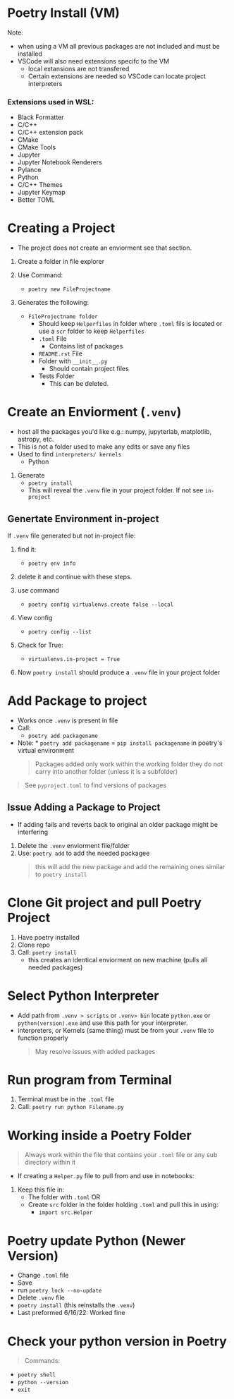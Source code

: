 # Poetry Install (VM)

Note:

- when using a VM all previous packages are not included and must be installed
- VSCode will also need extensions specifc to the VM
  - local extansions are not transfered
  - Certain extensions are needed so VSCode can locate project interpreters

### Extensions used in WSL:

- Black Formatter
- C/C++
- C/C++ extension pack
- CMake
- CMake Tools
- Jupyter
- Jupyter Notebook Renderers
- Pylance
- Python
- C/C++ Themes
- Jupyter Keymap
- Better TOML

# Creating a Project

- The project does not create an enviorment see that section.

1. Create a folder in file explorer

2. Use Command:
   - `poetry new FileProjectname`
3. Generates the following:
   - `FileProjectname folder`
     - Should keep `Helperfiles` in folder where `.toml` fils is located or use a `scr` folder to keep `Helperfiles`
     - `.toml` File
       - Contains list of packages
     - `README.rst` File
     - Folder with `__init__.py`
       - Should contain project files
     - Tests Folder
       - This can be deleted.

# Create an Enviorment (`.venv`)

- host all the packages you'd like e.g.: numpy, jupyterlab, matplotlib, astropy, etc.
- This is not a folder used to make any edits or save any files
- Used to find `interpreters/ kernels`
  - Python

1. Generate
   - `poetry install`
   - This will reveal the `.venv` file in your project folder. If not see `in-project`

## Genertate Environment in-project

If `.venv` file generated but not in-project file:

1. find it:

   - `poetry env info`

2. delete it and continue with these steps.

3. use command

   - `poetry config virtualenvs.create false --local`

4. View config

   - `poetry config --list`

5. Check for True:

   - `virtualenvs.in-project = True`

6. Now `poetry install` should produce a `.venv` file in your project folder

# Add Package to project

- Works once `.venv` is present in file
- Call:
  - `poetry add packagename`
- Note: \* `poetry add packagename` = `pip install packagename` in poetry's virtual environment
  > Packages added only work within the working folder they do not carry into another folder (unless it is a subfolder)

> See `pyproject.toml` to find versions of packages

## Issue Adding a Package to Project

- If adding fails and reverts back to original an older package might be interfering

1. Delete the `.venv` enviorment file/folder
2. Use: `poetry add` to add the needed packagee
   > this will add the new package and add the remaining ones similar to `poetry install`

# Clone Git project and pull Poetry Project

1. Have poetry installed<br>
2. Clone repo
3. Call: `poetry install`<br>
   - this creates an identical enviorment on new machine (pulls all needed packages)

# Select Python Interpreter

- Add path from `.venv > scripts` or `.venv> bin` locate `python.exe` or `python(version).exe` and use this path for your interpreter.
- interpreters, or Kernels (same thing) must be from your `.venv` file to function properly
  > May resolve issues with added packages

# Run program from Terminal

1. Terminal must be in the `.toml` file
2. Call: `poetry run python Filename.py`

# Working inside a Poetry Folder

> Always work within the file that contains your `.toml` file or any sub directory within it

- If creating a `Helper.py` file to pull from and use in notebooks:

1. Keep this file in:
   - The folder with `.toml` OR
   - Create `src` folder in the folder holding `.toml` and pull this in using:
     - `import src.Helper`

# Poetry update Python (Newer Version)

- Change `.toml` file
- Save
- run `poetry lock --no-update`
- Delete `.venv` file
- `poetry install` (this reinstalls the `.venv`)
- Last preformed 6/16/22: Worked fine

# Check your python version in Poetry

> Commands:

- `poetry shell`
- `python --version`
- `exit`
